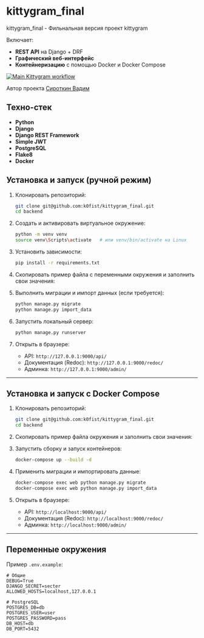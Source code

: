# kittygram_final
kittygram_final - Фильнальная версия проект kittygram

Включает:

- **REST API** на Django + DRF
- **Графический веб-интерфейс**
- **Контейнеризацию** с помощью Docker и Docker Compose

[![Main Kittygram workflow](https://github.com/k0fist/kittygram_final/actions/workflows/main.yml/badge.svg)](https://github.com/k0fist/kittygram_final/actions/workflows/main.yml)

Автор проекта [Сироткин Вадим](https://github.com/k0fist)

## Техно-стек

- **Python** 
- **Django** 
- **Django REST Framework** 
- **Simple JWT** 
- **PostgreSQL** 
- **Flake8**
- **Docker**

## Установка и запуск (ручной режим)

1. Клонировать репозиторий:
   ```bash
   git clone git@github.com:k0fist/kittygram_final.git
   cd backend
   ```
2. Создать и активировать виртуальное окружение:
   ```bash
   python -m venv venv
   source venv\Scripts\activate   # или venv/bin/activate на Linux
   ```
3. Установить зависимости:
   ```bash
   pip install -r requirements.txt
   ```
4. Скопировать пример файла с переменными окружения и заполнить свои значения:

5. Выполнить миграции и импорт данных (если требуется):
   ```bash
   python manage.py migrate
   python manage.py import_data
   ```
6. Запустить локальный сервер:
   ```bash
   python manage.py runserver
   ```
7. Открыть в браузере:
   - API: `http://127.0.0.1:9000/api/`
   - Документация (Redoc): `http://127.0.0.1:9000/redoc/`
   - Админка: `http://127.0.0.1:9000/admin/`

---

## Установка и запуск с Docker Compose

1. Клонировать репозиторий:
   ```bash
   git clone git@github.com:k0fist/kittygram_final.git
   cd backend
   ```
2. Скопировать пример файла окружения и заполнить свои значения:

3. Запустить сборку и запуск контейнеров:
   ```bash
   docker-compose up --build -d
   ```
4. Применить миграции и импортировать данные:
   ```bash
   docker-compose exec web python manage.py migrate
   docker-compose exec web python manage.py import_data
   ```
5. Открыть в браузере:
   - API: `http://localhost:9000/api/`
   - Документация (Redoc): `http://localhost:9000/redoc/`
   - Админка: `http://localhost:9000/admin/`

---

## Переменные окружения

Пример `.env.example`:

```dotenv
# Общие
DEBUG=True
DJANGO_SECRET=secter
ALLOWED_HOSTS=localhost,127.0.0.1

# PostgreSQL
POSTGRES_DB=db
POSTGRES_USER=user
POSTGRES_PASSWORD=pass
DB_HOST=db
DB_PORT=5432
